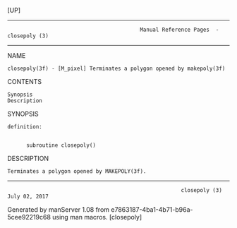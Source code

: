 [UP]

-----------------------------------------------------------------------------------------------------------------------------------
                                              Manual Reference Pages  - closepoly (3)
-----------------------------------------------------------------------------------------------------------------------------------
                                                                 
NAME

    closepoly(3f) - [M_pixel] Terminates a polygon opened by makepoly(3f)

CONTENTS

    Synopsis
    Description

SYNOPSIS

    definition:


          subroutine closepoly()



DESCRIPTION

    Terminates a polygon opened by MAKEPOLY(3f).

-----------------------------------------------------------------------------------------------------------------------------------

                                                           closepoly (3)                                              July 02, 2017

Generated by manServer 1.08 from e7863187-4ba1-4b71-b96a-5cee92219c68 using man macros.
                                                            [closepoly]
